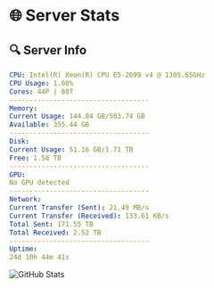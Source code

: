 # 🌐 Server Stats
## 🔍 Server Info
```yaml
CPU: Intel(R) Xeon(R) CPU E5-2699 v4 @ 1305.65GHz
CPU Usage: 1.00%
Cores: 44P | 88T
-----------------------------------
Memory:
Current Usage: 144.84 GB/503.74 GB
Available: 355.44 GB
-----------------------------------
Disk:
Current Usage: 51.16 GB/1.71 TB
Free: 1.58 TB
-----------------------------------
GPU:
No GPU detected
-----------------------------------
Network:
Current Transfer (Sent): 21.49 MB/s
Current Transfer (Received): 133.61 KB/s
Total Sent: 171.55 TB
Total Received: 2.52 TB
-----------------------------------
Uptime:
24d 10h 44m 41s
```
![GitHub Stats](https://img.shields.io/badge/Updated-2025-03-04_09:27:59-blue)